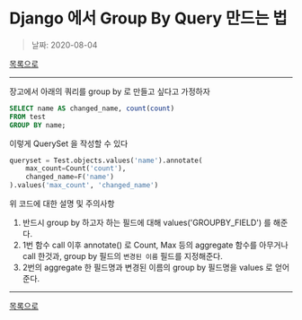 # Django 에서 Group By Query 만드는 법

> 날짜: 2020-08-04

[목록으로](https://shiwoo-park.github.io/blog)

---

장고에서 아래의 쿼리를 group by 로 만들고 싶다고 가정하자

```sql
SELECT name AS changed_name, count(count)
FROM test
GROUP BY name;
```

이렇게 QuerySet 을 작성할 수 있다

```python
queryset = Test.objects.values('name').annotate(
    max_count=Count('count'),
    changed_name=F('name')
).values('max_count', 'changed_name')
```

위 코드에 대한 설명 및 주의사항
1. 반드시 group by 하고자 하는 필드에 대해 values('GROUPBY_FIELD') 를 해준다.
2. 1번 함수 call 이후 annotate() 로 Count, Max 등의 aggregate 함수를 아무거나 call 한것과, group by 필드의 `변경된 이름` 필드를 지정해준다.
3. 2번의 aggregate 한 필드명과 변경된 이름의 group by 필드명을 values 로 얻어준다.

---

[목록으로](https://shiwoo-park.github.io/blog)

